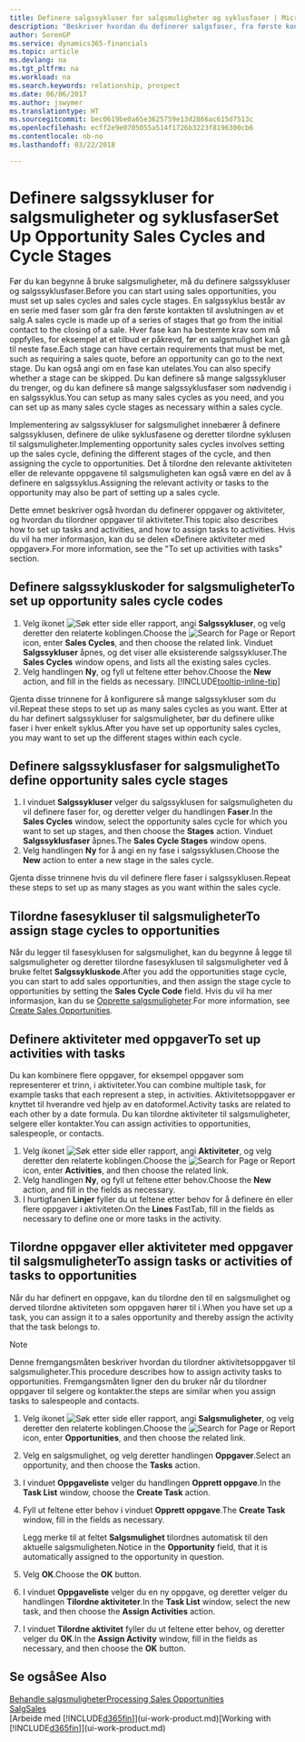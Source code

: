 ```yaml
---
title: Definere salgssykluser for salgsmuligheter og syklusfaser | Microsoft-dokumentasjon
description: "Beskriver hvordan du definerer salgsfaser, fra første kontakt til avslutning, for å opprette en salgssyklus og tilordne den til salgsmuligheter i Finance and Operations, Business edition."
author: SorenGP
ms.service: dynamics365-financials
ms.topic: article
ms.devlang: na
ms.tgt_pltfrm: na
ms.workload: na
ms.search.keywords: relationship, prospect
ms.date: 06/06/2017
ms.author: jswymer
ms.translationtype: HT
ms.sourcegitcommit: bec0619be0a65e3625759e13d2866ac615d7513c
ms.openlocfilehash: ecff2e9e0705055a514f1726b3223f8196300cb6
ms.contentlocale: nb-no
ms.lasthandoff: 03/22/2018

---
```

# <a name="set-up-opportunity-sales-cycles-and-cycle-stages"></a><span data-ttu-id="f0342-103">Definere salgssykluser for salgsmuligheter og syklusfaser</span><span class="sxs-lookup"><span data-stu-id="f0342-103">Set Up Opportunity Sales Cycles and Cycle Stages</span></span>
<span data-ttu-id="f0342-104">Før du kan begynne å bruke salgsmuligheter, må du definere salgssykluser og salgssyklusfaser.</span><span class="sxs-lookup"><span data-stu-id="f0342-104">Before you can start using sales opportunities, you must set up sales cycles and sales cycle stages.</span></span> <span data-ttu-id="f0342-105">En salgssyklus består av en serie med faser som går fra den første kontakten til avslutningen av et salg.</span><span class="sxs-lookup"><span data-stu-id="f0342-105">A sales cycle is made up of a series of stages that go from the initial contact to the closing of a sale.</span></span> <span data-ttu-id="f0342-106">Hver fase kan ha bestemte krav som må oppfylles, for eksempel at et tilbud er påkrevd, før en salgsmulighet kan gå til neste fase.</span><span class="sxs-lookup"><span data-stu-id="f0342-106">Each stage can have certain requirements that must be met, such as requiring a sales quote, before an opportunity can go to the next stage.</span></span> <span data-ttu-id="f0342-107">Du kan også angi om en fase kan utelates.</span><span class="sxs-lookup"><span data-stu-id="f0342-107">You can also specify whether a stage can be skipped.</span></span> <span data-ttu-id="f0342-108">Du kan definere så mange salgssykluser du trenger, og du kan definere så mange salgssyklusfaser som nødvendig i en salgssyklus.</span><span class="sxs-lookup"><span data-stu-id="f0342-108">You can setup as many sales cycles as you need, and you can set up as many sales cycle stages as necessary within a sales cycle.</span></span>

<span data-ttu-id="f0342-109">Implementering av salgssykluser for salgsmulighet innebærer å definere salgssyklusen, definere de ulike syklusfasene og deretter tilordne syklusen til salgsmuligheter.</span><span class="sxs-lookup"><span data-stu-id="f0342-109">Implementing opportunity sales cycles involves setting up the sales cycle, defining the different stages of the cycle, and then assigning the cycle to opportunities.</span></span> <span data-ttu-id="f0342-110">Det å tilordne den relevante aktiviteten eller de relevante oppgavene til salgsmuligheten kan også være en del av å definere en salgssyklus.</span><span class="sxs-lookup"><span data-stu-id="f0342-110">Assigning the relevant activity or tasks to the opportunity may also be part of setting up a sales cycle.</span></span>

<span data-ttu-id="f0342-111">Dette emnet beskriver også hvordan du definerer oppgaver og aktiviteter, og hvordan du tilordner oppgaver til aktiviteter.</span><span class="sxs-lookup"><span data-stu-id="f0342-111">This topic also describes how to set up tasks and activities, and how to assign tasks to activities.</span></span> <span data-ttu-id="f0342-112">Hvis du vil ha mer informasjon, kan du se delen «Definere aktiviteter med oppgaver».</span><span class="sxs-lookup"><span data-stu-id="f0342-112">For more information, see the "To set up activities with tasks" section.</span></span>

## <a name="to-set-up-opportunity-sales-cycle-codes"></a><span data-ttu-id="f0342-113">Definere salgssykluskoder for salgsmuligheter</span><span class="sxs-lookup"><span data-stu-id="f0342-113">To set up opportunity sales cycle codes</span></span>
1. <span data-ttu-id="f0342-114">Velg ikonet ![Søk etter side eller rapport](media/ui-search/search_small.png "Søk etter side eller rapport"), angi **Salgssykluser**, og velg deretter den relaterte koblingen.</span><span class="sxs-lookup"><span data-stu-id="f0342-114">Choose the ![Search for Page or Report](media/ui-search/search_small.png "Search for Page or Report icon") icon, enter **Sales Cycles**, and then choose the related link.</span></span> <span data-ttu-id="f0342-115">Vinduet **Salgssykluser** åpnes, og det viser alle eksisterende salgssykluser.</span><span class="sxs-lookup"><span data-stu-id="f0342-115">The **Sales Cycles** window opens, and lists all the existing sales cycles.</span></span>
2. <span data-ttu-id="f0342-116">Velg handlingen **Ny**, og fyll ut feltene etter behov.</span><span class="sxs-lookup"><span data-stu-id="f0342-116">Choose the **New** action, and fill in the fields as necessary.</span></span> [!INCLUDE[tooltip-inline-tip](includes/tooltip-inline-tip_md.md)]

<span data-ttu-id="f0342-117">Gjenta disse trinnene for å konfigurere så mange salgssykluser som du vil.</span><span class="sxs-lookup"><span data-stu-id="f0342-117">Repeat these steps to set up as many sales cycles as you want.</span></span> <span data-ttu-id="f0342-118">Etter at du har definert salgssykluser for salgsmuligheter, bør du definere ulike faser i hver enkelt syklus.</span><span class="sxs-lookup"><span data-stu-id="f0342-118">After you have set up opportunity sales cycles, you may want to set up the different stages within each cycle.</span></span>

## <a name="to-define-opportunity-sales-cycle-stages"></a><span data-ttu-id="f0342-119">Definere salgssyklusfaser for salgsmulighet</span><span class="sxs-lookup"><span data-stu-id="f0342-119">To define opportunity sales cycle stages</span></span>
1. <span data-ttu-id="f0342-120">I vinduet **Salgssykluser** velger du salgssyklusen for salgsmuligheten du vil definere faser for, og deretter velger du handlingen **Faser**.</span><span class="sxs-lookup"><span data-stu-id="f0342-120">In the **Sales Cycles** window, select the opportunity sales cycle for which you want to set up stages, and then choose the **Stages** action.</span></span> <span data-ttu-id="f0342-121">Vinduet **Salgssyklusfaser** åpnes.</span><span class="sxs-lookup"><span data-stu-id="f0342-121">The **Sales Cycle Stages** window opens.</span></span>
2. <span data-ttu-id="f0342-122">Velg handlingen **Ny** for å angi en ny fase i salgssyklusen.</span><span class="sxs-lookup"><span data-stu-id="f0342-122">Choose the **New** action to enter a new stage in the sales cycle.</span></span>

<span data-ttu-id="f0342-123">Gjenta disse trinnene hvis du vil definere flere faser i salgssyklusen.</span><span class="sxs-lookup"><span data-stu-id="f0342-123">Repeat these steps to set up as many stages as you want within the sales cycle.</span></span>

## <a name="to-assign-stage-cycles-to-opportunities"></a><span data-ttu-id="f0342-124">Tilordne fasesykluser til salgsmuligheter</span><span class="sxs-lookup"><span data-stu-id="f0342-124">To assign stage cycles to opportunities</span></span>
<span data-ttu-id="f0342-125">Når du legger til fasesyklusen for salgsmulighet, kan du begynne å legge til salgsmuligheter og deretter tilordne fasesyklusen til salgsmuligheter ved å bruke feltet **Salgssykluskode**.</span><span class="sxs-lookup"><span data-stu-id="f0342-125">After you add the opportunities stage cycle, you can start to add sales opportunities, and then assign the stage cycle to opportunities by setting the **Sales Cycle Code** field.</span></span> <span data-ttu-id="f0342-126">Hvis du vil ha mer informasjon, kan du se [Opprette salgsmuligheter](marketing-how-create-opportunities.md).</span><span class="sxs-lookup"><span data-stu-id="f0342-126">For more information, see [Create Sales Opportunities](marketing-how-create-opportunities.md).</span></span>

## <a name="to-set-up-activities-with-tasks"></a><span data-ttu-id="f0342-127">Definere aktiviteter med oppgaver</span><span class="sxs-lookup"><span data-stu-id="f0342-127">To set up activities with tasks</span></span>
<span data-ttu-id="f0342-128">Du kan kombinere flere oppgaver, for eksempel oppgaver som representerer et trinn, i aktiviteter.</span><span class="sxs-lookup"><span data-stu-id="f0342-128">You can combine multiple task, for example tasks that each represent a step, in activities.</span></span> <span data-ttu-id="f0342-129">Aktivitetsoppgaver er knyttet til hverandre ved hjelp av en datoformel.</span><span class="sxs-lookup"><span data-stu-id="f0342-129">Activity tasks are related to each other by a date formula.</span></span> <span data-ttu-id="f0342-130">Du kan tilordne aktiviteter til salgsmuligheter, selgere eller kontakter.</span><span class="sxs-lookup"><span data-stu-id="f0342-130">You can assign activities to opportunities, salespeople, or contacts.</span></span>

1. <span data-ttu-id="f0342-131">Velg ikonet ![Søk etter side eller rapport](media/ui-search/search_small.png "Søk etter side eller rapport"), angi **Aktiviteter**, og velg deretter den relaterte koblingen.</span><span class="sxs-lookup"><span data-stu-id="f0342-131">Choose the ![Search for Page or Report](media/ui-search/search_small.png "Search for Page or Report icon") icon, enter **Activities**, and then choose the related link.</span></span>
2. <span data-ttu-id="f0342-132">Velg handlingen **Ny**, og fyll ut feltene etter behov.</span><span class="sxs-lookup"><span data-stu-id="f0342-132">Choose the **New** action, and fill in the fields as necessary.</span></span>
3. <span data-ttu-id="f0342-133">I hurtigfanen **Linjer** fyller du ut feltene etter behov for å definere én eller flere oppgaver i aktiviteten.</span><span class="sxs-lookup"><span data-stu-id="f0342-133">On the **Lines** FastTab, fill in the fields as necessary to define one or more tasks in the activity.</span></span>

## <a name="to-assign-tasks-or-activities-of-tasks-to-opportunities"></a><span data-ttu-id="f0342-134">Tilordne oppgaver eller aktiviteter med oppgaver til salgsmuligheter</span><span class="sxs-lookup"><span data-stu-id="f0342-134">To assign tasks or activities of tasks to opportunities</span></span>
<span data-ttu-id="f0342-135">Når du har definert en oppgave, kan du tilordne den til en salgsmulighet og derved tilordne aktiviteten som oppgaven hører til i.</span><span class="sxs-lookup"><span data-stu-id="f0342-135">When you have set up a task, you can assign it to a sales opportunity and thereby assign the activity that the task belongs to.</span></span>

> [!NOTE]  
>   <span data-ttu-id="f0342-136">Denne fremgangsmåten beskriver hvordan du tilordner aktivitetsoppgaver til salgsmuligheter.</span><span class="sxs-lookup"><span data-stu-id="f0342-136">This procedure describes how to assign activity tasks to opportunities.</span></span> <span data-ttu-id="f0342-137">Fremgangsmåten ligner den du bruker når du tilordner oppgaver til selgere og kontakter.</span><span class="sxs-lookup"><span data-stu-id="f0342-137">the steps are similar when you assign tasks to salespeople and contacts.</span></span>

1. <span data-ttu-id="f0342-138">Velg ikonet ![Søk etter side eller rapport](media/ui-search/search_small.png "Søk etter side eller rapport"), angi **Salgsmuligheter**, og velg deretter den relaterte koblingen.</span><span class="sxs-lookup"><span data-stu-id="f0342-138">Choose the ![Search for Page or Report](media/ui-search/search_small.png "Search for Page or Report icon") icon, enter **Opportunities**, and then choose the related link.</span></span>
2. <span data-ttu-id="f0342-139">Velg en salgsmulighet, og velg deretter handlingen **Oppgaver**.</span><span class="sxs-lookup"><span data-stu-id="f0342-139">Select an opportunity, and then choose the **Tasks** action.</span></span>
3. <span data-ttu-id="f0342-140">I vinduet **Oppgaveliste** velger du handlingen **Opprett oppgave**.</span><span class="sxs-lookup"><span data-stu-id="f0342-140">In the **Task List** window, choose the **Create Task** action.</span></span>
4.  <span data-ttu-id="f0342-141">Fyll ut feltene etter behov i vinduet **Opprett oppgave**.</span><span class="sxs-lookup"><span data-stu-id="f0342-141">The **Create Task** window, fill in the fields as necessary.</span></span>

    <span data-ttu-id="f0342-142">Legg merke til at feltet **Salgsmulighet** tilordnes automatisk til den aktuelle salgsmuligheten.</span><span class="sxs-lookup"><span data-stu-id="f0342-142">Notice in the **Opportunity** field, that it is automatically assigned to the opportunity in question.</span></span>
5. <span data-ttu-id="f0342-143">Velg **OK**.</span><span class="sxs-lookup"><span data-stu-id="f0342-143">Choose the **OK** button.</span></span>
6. <span data-ttu-id="f0342-144">I vinduet **Oppgaveliste** velger du en ny oppgave, og deretter velger du handlingen **Tilordne aktiviteter**.</span><span class="sxs-lookup"><span data-stu-id="f0342-144">In the **Task List** window, select the new task, and then choose the **Assign Activities** action.</span></span>
7. <span data-ttu-id="f0342-145">I vinduet **Tilordne aktivitet** fyller du ut feltene etter behov, og deretter velger du **OK**.</span><span class="sxs-lookup"><span data-stu-id="f0342-145">In the **Assign Activity** window, fill in the fields as necessary, and then choose the **OK** button.</span></span>

## <a name="see-also"></a><span data-ttu-id="f0342-146">Se også</span><span class="sxs-lookup"><span data-stu-id="f0342-146">See Also</span></span>
[<span data-ttu-id="f0342-147">Behandle salgsmuligheter</span><span class="sxs-lookup"><span data-stu-id="f0342-147">Processing Sales Opportunities</span></span>](marketing-processing-sales-opportunities.md)  
[<span data-ttu-id="f0342-148">Salg</span><span class="sxs-lookup"><span data-stu-id="f0342-148">Sales</span></span>](sales-manage-sales.md)  
<span data-ttu-id="f0342-149">[Arbeide med [!INCLUDE[d365fin](includes/d365fin_md.md)]](ui-work-product.md)</span><span class="sxs-lookup"><span data-stu-id="f0342-149">[Working with [!INCLUDE[d365fin](includes/d365fin_md.md)]](ui-work-product.md)</span></span>

